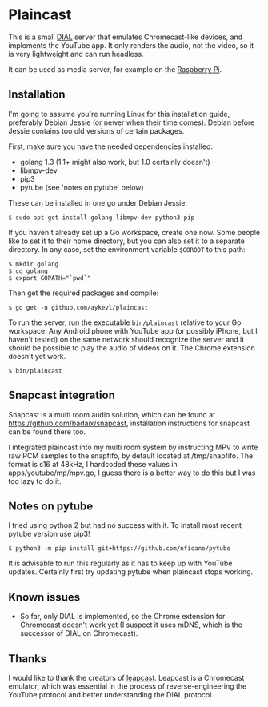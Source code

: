 # Plaincast

This is a small [DIAL](http://www.dial-multiscreen.org) server that emulates
Chromecast-like devices, and implements the YouTube app. It only renders the
audio, not the video, so it is very lightweight and can run headless.

It can be used as media server, for example on the [Raspberry
Pi](http://www.raspberrypi.org/).

## Installation

I'm going to assume you're running Linux for this installation guide, preferably
Debian Jessie (or newer when their time comes). Debian before Jessie contains
too old versions of certain packages.

First, make sure you have the needed dependencies installed:

 *  golang 1.3 (1.1+ might also work, but 1.0 certainly doesn't)
 *  libmpv-dev
 *  pip3
 *  pytube (see 'notes on pytube' below)

These can be installed in one go under Debian Jessie:

    $ sudo apt-get install golang libmpv-dev python3-pip

If you haven't already set up a Go workspace, create one now. Some people like
to set it to their home directory, but you can also set it to a separate
directory. In any case, set the environment variable `$GOROOT` to this path:

    $ mkdir golang
    $ cd golang
    $ export GOPATH="`pwd`"

Then get the required packages and compile:

    $ go get -u github.com/aykevl/plaincast

To run the server, run the executable `bin/plaincast` relative to your Go
workspace. Any Android phone with YouTube app (or possibly iPhone, but I haven't
tested) on the same network should recognize the server and it should be
possible to play the audio of videos on it. The Chrome extension doesn't yet
work.

    $ bin/plaincast

## Snapcast integration

Snapcast is a multi room audio solution, which can be found at https://github.com/badaix/snapcast, 
installation instructions for snapcast can be found there too.

I integrated plaincast into my multi room system by instructing MPV to write raw PCM samples to the 
snapfifo, by default located at /tmp/snapfifo. The format is s16 at 48kHz, I hardcoded these values
in apps/youtube/mp/mpv.go, I guess there is a better way to do this but I was too lazy to do it.

## Notes on pytube

I tried using python 2 but had no success with it. To install most recent pytube version use pip3!
    
    $ python3 -m pip install git+https://github.com/nficano/pytube

It is advisable to run this regularly as it has to keep up with YouTube updates.
Certainly first try updating pytube when plaincast stops working.

## Known issues

 *  So far, only DIAL is implemented, so the Chrome extension for Chromecast
    doesn't work yet (I suspect it uses mDNS, which is the successor of DIAL on
    Chromecast).

## Thanks

I would like to thank the creators of
[leapcast](https://github.com/dz0ny/leapcast). Leapcast is a Chromecast
emulator, which was essential in the process of reverse-engineering the YouTube
protocol and better understanding the DIAL protocol.

